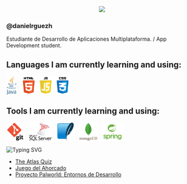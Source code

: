 <!-- Banner -->
<p align="center">
  <img src="https://capsule-render.vercel.app/api?type=fade&color=006400&height=180&section=header&text=Daniel%20Alejandro%20Rodriguez%20Herrera&fontSize=35&fontAlignY=40" />
</p>


### @danielrguezh
Estudiante de Desarrollo de Aplicaciones Multiplataforma. / App Development student.

## Languages I am currently learning and using:
<div style="display: flex; gap: 10px; align-items: center;">
  <img src="img/java-logo.png" height="50" />
  <img src="img/html-js-css.png" height="50" />
</div>

## Tools I am currently learning and using:
<div style="display: flex; gap: 10px; align-items: center;">
  <img src="img/git-logo.png" height="50" />
  <img src="img/sql-server-logo.png" height="50" />
  <img src="img/sqlite-logo.png" height="50" />
  <img src="img/mongodb-logo.png" height="50" />
  <img src="img/spring-logo.png" height="50" />
</div>

<p align="left">
<img src="https://readme-typing-svg.demolab.com?font=Fira+Code&weight=600&size=22&pause=1000&color=AB2A3E&center=true&vCenter=true&multiline=true&width=600&height=60&lines=Check+my+projects!" alt="Typing SVG" />
</p>

* [The Atlas Quiz](https://github.com/danielrguezh/the-atlas-quiz)
* [Juego del Ahorcado](https://github.com/danielrguezh/Juego-del-Ahorcado)
* [Proyecto Palworld: Entornos de Desarrollo](https://github.com/danielrguezh/Proyecto-Palworld-Entornos-de-desarrollo)
